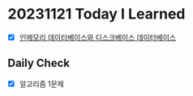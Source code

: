 # 20231121 Today I Learned
- [X] [인메모리 데이터베이스와 디스크베이스 데이터베이스](../../DataBase/InMemory_DiskBased.md)

## Daily Check
- [X] 알고리즘 1문제